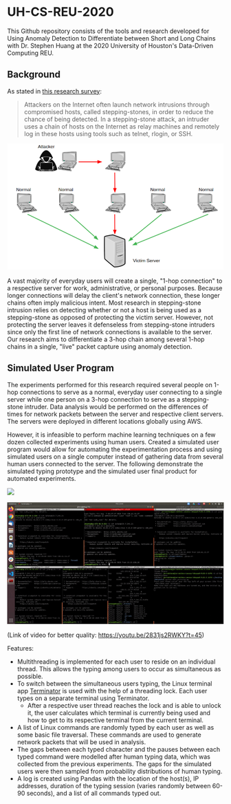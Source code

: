 # UH-CS-REU-2020

This Github repository consists of the tools and research developed for Using Anomaly Detection to Differentiate between Short and Long Chains with Dr. Stephen Huang at the 2020 University of Houston's Data-Driven Computing REU.

## Background

As stated in [this research survey](https://jwcn-eurasipjournals.springeropen.com/articles/10.1186/s13638-018-1303-2#Abs1):
>Attackers on the Internet often launch network intrusions through compromised hosts, called stepping-stones, in order to reduce the chance of being detected. In a stepping-stone attack, an intruder uses a chain of hosts on the Internet as relay machines and remotely log in these hosts using tools such as telnet, rlogin, or SSH.

![](https://github.com/jerredchen/UH-CS-REU-2020/blob/master/stepping-stone-diagram.png)

A vast majority of everyday users will create a single, "1-hop connection" to a respective server for work, administrative, or personal purposes. Because longer connections will delay the client's network connection, these longer chains often imply malicious intent. Most research in stepping-stone intrusion relies on detecting whether or not a host is being used as a stepping-stone as opposed of protecting the victim server. However, not protecting the server leaves it defenseless from stepping-stone intruders since only the first line of network connections is available to the server. Our research aims to differentiate a 3-hop chain among several 1-hop chains in a single, "live" packet capture using anomaly detection.

## Simulated User Program

The experiments performed for this research required several people on 1-hop connections to serve as a normal, everyday user connecting to a single server while one person on a 3-hop connection to serve as a stepping-stone intruder. Data analysis would be performed on the differences of times for network packets between the server and respective client servers. The servers were deployed in different locations globally using AWS.

However, it is infeasible to perform machine learning techniques on a few dozen collected experiments using human users. Created a simulated user program would allow for automating the experimentation process and using simulated users on a single computer instead of gathering data from several human users connected to the server. The following demonstrate the simulated typing prototype and the simulated user final product for automated experiments.

![](https://github.com/jerredchen/UH-CS-REU-2020/blob/master/simulated-prototype.gif)

![](https://github.com/jerredchen/UH-CS-REU-2020/blob/master/simulated-users.gif)

(Link of video for better quality: https://youtu.be/2831js2RWKY?t=45)

Features:
- Multithreading is implemented for each user to reside on an individual thread. This allows the typing among users to occur as simultaneous as possible.
- To switch between the simultaneous users typing, the Linux terminal app [Terminator](https://gnometerminator.blogspot.com/p/introduction.html) is used with the help of a threading lock. Each user types on a separate terminal using Terminator.
  - After a respective user thread reaches the lock and is able to unlock it, the user calculates which terminal is currently being used and how to get to its respective terminal from the current terminal.
- A list of Linux commands are randomly typed by each user as well as some basic file traversal. These commands are used to generate network packets that will be used in analysis.
- The gaps between each typed character and the pauses between each typed command were modelled after human typing data, which was collected from the previous experiments. The gaps for the simulated users were then sampled from probability distributions of human typing.
- A log is created using Pandas with the location of the host(s), IP addresses, duration of the typing session (varies randomly between 60-90 seconds), and a list of all commands typed out.
